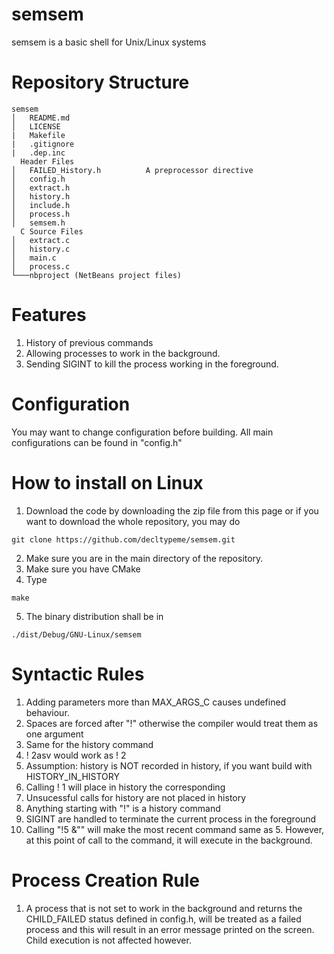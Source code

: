 # semsem
semsem is a basic shell for Unix/Linux systems
# Repository Structure
```
semsem
│   README.md
│   LICENSE
|   Makefile
|   .gitignore
|   .dep.inc
  Header Files
│   FAILED_History.h          A preprocessor directive
│   config.h
│   extract.h
│   history.h
│   include.h
│   process.h
│   semsem.h
  C Source Files
│   extract.c
│   history.c
│   main.c
│   process.c
└───nbproject (NetBeans project files)

```

# Features
1. History of previous commands
2. Allowing processes to work in the background.
3. Sending SIGINT to kill the process working in the foreground.

# Configuration
You may want to change configuration before building. All main configurations can be found in "config.h"

# How to install on Linux
1. Download the code by downloading the zip file from this page or if you want to download the whole repository, you may do
```
git clone https://github.com/decltypeme/semsem.git
```
2. Make sure you are in the main directory of the repository.
3. Make sure you have CMake
4. Type
```
make
```
5. The binary distribution shall be in
```
./dist/Debug/GNU-Linux/semsem
```

# Syntactic Rules
1. Adding parameters more than MAX_ARGS_C causes undefined behaviour.
2. Spaces are forced after "!" otherwise the compiler would treat them as one argument
3. Same for the history command
4. ! 2asv would work as ! 2
5. Assumption: history is NOT recorded in history, if you want build with HISTORY_IN_HISTORY
6. Calling ! 1 will place in history the corresponding
7. Unsucessful calls for history are not placed in history
8. Anything starting with "!" is a history command
9. SIGINT are handled to terminate the current process in the foreground
10. Calling "!5 &"" will make the most recent command same as 5. However, at this point of call to the command, it will execute in the background.

# Process Creation Rule
1. A process that is not set to work in the background and returns the CHILD_FAILED status defined in config.h, will be treated as a failed process and this will result in an error message printed on the screen. Child execution is not affected however.
